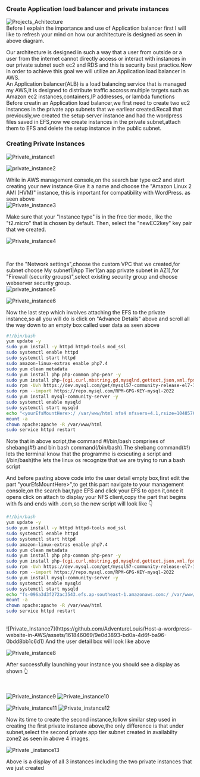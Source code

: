 ### Create Application load balancer and private instances
![Projects_Achitecture](https://github.com/AdventureLouis/Host-a-wordpress-website-in-AWS/assets/161846069/d563dcd9-9a26-48ec-9e2c-47ebd36f4a24)
<br>
Before I explain the importance and use of Application balancer first I will like to refresh your mind on how our architecture is designed as seen in above diagram. 

Our architecture is designed in such a way that a user from outside or a user from the internet cannot directly access or interact with instances in our private subnet such ec2 and RDS 
and this is security best practice.Now in order to achieve this goal we will utilize an Application load balancer in AWS.
<br>
An Application balancer(ALB) is a load balancing service that is managed my AWS,It is designed to distribute traffic  accross multiple targets such as Amazon ec2 instances,containers,IP addresses,
or lambda functions
<br>
Before creatin an Application load balancer,we first need to create two ec2 instances in the private app subnets that we earliear created.Recall that previously,we created the setup server instance and had the wordpress
files saved in EFS,now we create instances in the private subnet,attach them to EFS and delete the setup instance in the public subnet.
<br>

### Creating Private Instances

![Private_instance1](https://github.com/AdventureLouis/Host-a-wordpress-website-in-AWS/assets/161846069/7349c32b-a869-4962-ac2f-62f36093ed9a)

![private_instance2](https://github.com/AdventureLouis/Host-a-wordpress-website-in-AWS/assets/161846069/509c40c0-aaf3-482a-823f-fc7619420a33)


While in AWS management console,on the search bar type ec2 and start creating your new instance  Give it a name and choose the "Amazon Linux 2 AMI (HVM)" instance, this is important for compatibility with WordPress. as seen above
<br>
![Private_instance3](https://github.com/AdventureLouis/Host-a-wordpress-website-in-AWS/assets/161846069/d3117345-f709-4400-8e04-f472ab47b1c2)

Make sure that your "Instance type" is in the free tier mode, like the "t2.micro" that is chosen by default. Then, select the "newEC2key" key pair that we created.
<br>

![Private_instance4](https://github.com/AdventureLouis/Host-a-wordpress-website-in-AWS/assets/161846069/628d824b-2148-4e2b-b329-119397080413)

<br>

For the "Network settings",choose the custom VPC that we created,for subnet choose My subnet1|App Tier1(an app private subnet in AZ1),for "Firewall (security groups)",select existing security group
and choose webserver security group.
<br>
![private_instance5](https://github.com/AdventureLouis/Host-a-wordpress-website-in-AWS/assets/161846069/55bb1d9d-a880-42f4-91ac-08fe1e19d125)

![Private_instance6](https://github.com/AdventureLouis/Host-a-wordpress-website-in-AWS/assets/161846069/886f2901-f68b-4f97-b4f5-04c671a7e7e5)


 Now the last step which involves attaching the EFS to the private instance,so all you will do is click on "Advance Details" above and scroll all the way down to an empty box called user data as seen above

 ```bash
#!/bin/bash
yum update -y
sudo yum install -y httpd httpd-tools mod_ssl
sudo systemctl enable httpd 
sudo systemctl start httpd
sudo amazon-linux-extras enable php7.4
sudo yum clean metadata
sudo yum install php php-common php-pear -y
sudo yum install php-{cgi,curl,mbstring,gd,mysqlnd,gettext,json,xml,fpm,intl,zip} -y
sudo rpm -Uvh https://dev.mysql.com/get/mysql57-community-release-el7-11.noarch.rpm
sudo rpm --import https://repo.mysql.com/RPM-GPG-KEY-mysql-2022
sudo yum install mysql-community-server -y
sudo systemctl enable mysqld
sudo systemctl start mysqld
echo "<yourEfsMountHere>:/ /var/www/html nfs4 nfsvers=4.1,rsize=1048576,wsize=1048576,hard,timeo=600,retrans=2 0 0" >> /etc/fstab
mount -a
chown apache:apache -R /var/www/html
sudo service httpd restart
```
Note that in above script,the command  #!/bin/bash comprises of shebang(#!) and bin bash command(/bin/bash).The shebang command(#!) lets the terminal know that the programme is exscuting a script and (/bin/bash)the  lets the linux os recognize that we are trying to run a bash script
<br>

And before pasting above code into the user detail empty box,first edit the part "yourEfsMountHere>",to get this part navigate to your management console,on the search bar,type EFS and click your EFS to open it,once it opens click on attach to display your NFS client,copy the part that begins with fs and ends with .com,so the new script will look like 👇 
<br>

```bash
#!/bin/bash
yum update -y
sudo yum install -y httpd httpd-tools mod_ssl
sudo systemctl enable httpd 
sudo systemctl start httpd
sudo amazon-linux-extras enable php7.4
sudo yum clean metadata
sudo yum install php php-common php-pear -y
sudo yum install php-{cgi,curl,mbstring,gd,mysqlnd,gettext,json,xml,fpm,intl,zip} -y
sudo rpm -Uvh https://dev.mysql.com/get/mysql57-community-release-el7-11.noarch.rpm
sudo rpm --import https://repo.mysql.com/RPM-GPG-KEY-mysql-2022
sudo yum install mysql-community-server -y
sudo systemctl enable mysqld
sudo systemctl start mysqld
echo "fs-096a3d3f272ac3543.efs.ap-southeast-1.amazonaws.com:/ /var/www/html nfs4 nfsvers=4.1,rsize=1048576,wsize=1048576,hard,timeo=600,retrans=2 0 0" >> /etc/fstab
mount -a
chown apache:apache -R /var/www/html
sudo service httpd restart
```
<br>
![Private_Instance7](https://github.com/AdventureLouis/Host-a-wordpress-website-in-AWS/assets/161846069/9e0d3893-bd0a-4d6f-ba96-0bdd8bb1c6d1)
And the user detail box will look like above
<br>

![Private_instance8](https://github.com/AdventureLouis/Host-a-wordpress-website-in-AWS/assets/161846069/36973f99-1f7b-418b-a6f7-6af3100c516a)

After successfully launching your instance you should see a display as shown 👆 

<br>

![Private_instance9](https://github.com/AdventureLouis/Host-a-wordpress-website-in-AWS/assets/161846069/a47676e4-e911-4c0a-96e3-f1c6f023ae4a)
![Private_instance10](https://github.com/AdventureLouis/Host-a-wordpress-website-in-AWS/assets/161846069/6d8e236c-8c86-424f-a034-380df92154e4)

![Private_instance11](https://github.com/AdventureLouis/Host-a-wordpress-website-in-AWS/assets/161846069/c50a20d0-0463-4e11-b3c0-42d113844eba)
![Private_instance12](https://github.com/AdventureLouis/Host-a-wordpress-website-in-AWS/assets/161846069/2e985911-2f98-4884-810f-24add27a8223)

Now its time to create the second instance,follow similar step used in creating the first private instance above,the only difference is that under subnet,select the second private app tier subnet created in availabilty zone2 as seen in above 4 images.
<br>

![Private _instance13](https://github.com/AdventureLouis/Host-a-wordpress-website-in-AWS/assets/161846069/e84fea5e-1d50-434f-a41b-7131ab9e5d10)



Above is a display of all 3 instances including the two private instances that we just created

